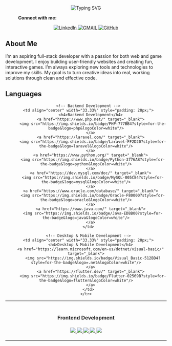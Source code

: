 <!-- Header -->
<p align="center">
    <img 
      src="https://readme-typing-svg.demolab.com?font=Fira+Code&weight=700&size=12&pause=1000&color=283593&background=E0E0E05D&center=true&vCenter=true&width=435&lines=Hello%2C+I+am+Jet+Boy+Abordaje;Aspiring+to+become+a+Game+Developer+and+Website+Developer.;Always+learning+new+things;Welcome+to+my+profile" 
      alt="Typing SVG">
  </p>

<!-- Socials -->
<!-- <p align="center"> <b>Connect with me: </b></t></p> -->
<div style="margin-left: 40px;">
  <b>Connect with me:</b>
</div>
<p align="center">
  <a href="https://www.linkedin.com/in/jet-boy-abordaje-925460365/" target="_blank">
    <img alt="LinkedIn" src="https://img.shields.io/badge/LinkedIn-Jet Boy Abordaje-blue?style=for-the-badge&logo=linkedin">
  </a>
  <a href="mailto:abordajejetboy20@gmail.com">
    <img alt="GMAIL" src="https://img.shields.io/badge/GMAIL-white?style=for-the-badge&logo=gmail">
  </a>
  <a href="https://github.com/M0RISOUL" target="_blank">
    <img alt="GitHub" src="https://img.shields.io/badge/GitHub-M0RISOUL-blue?style=for-the-badge&logo=github">
  </a>
</p>

## About Me

I’m an aspiring full-stack developer with a passion for both web and game development. I enjoy building user-friendly websites and creating fun, interactive games. I’m always exploring new tools and technologies to improve my skills. My goal is to turn creative ideas into real, working solutions through clean and effective code.

## Languages

<div style="text-align: center;">
  <table border="0" width="100%" style="margin: 0 auto;">
    <tr>
      <!-- Frontend Development -->
      <td align="center" width="33.33%" style="padding: 20px;">
        <h4>Frontend Development</h4>
        <a href="https://developer.mozilla.org/en-US/docs/Web/HTML" target="_blank">
          <img src="https://img.shields.io/badge/HTML5-E34F26?style=for-the-badge&logo=html5&logoColor=white"/>
        </a>
        <a href="https://developer.mozilla.org/en-US/docs/Web/CSS" target="_blank">
          <img src="https://img.shields.io/badge/CSS3-1572B6?style=for-the-badge&logo=css3&logoColor=white"/>
        </a>
        <a href="https://developer.mozilla.org/en-US/docs/Web/JavaScript" target="_blank">
          <img src="https://img.shields.io/badge/JavaScript-F7DF1E?style=for-the-badge&logo=javascript&logoColor=black"/>
        </a>
        <a href="https://getbootstrap.com/" target="_blank">
          <img src="https://img.shields.io/badge/Bootstrap-563D7C?style=for-the-badge&logo=bootstrap&logoColor=white"/>
        </a>
        <a href="https://tailwindcss.com/" target="_blank">
          <img src="https://img.shields.io/badge/Tailwind_CSS-38B2AC?style=for-the-badge&logo=tailwind-css&logoColor=white"/>
        </a>
      </td>

      <!-- Backend Development -->
      <td align="center" width="33.33%" style="padding: 20px;">
        <h4>Backend Development</h4>
        <a href="https://www.php.net/" target="_blank">
          <img src="https://img.shields.io/badge/PHP-777BB4?style=for-the-badge&logo=php&logoColor=white"/>
        </a>
        <a href="https://laravel.com/" target="_blank">
          <img src="https://img.shields.io/badge/Laravel-FF2D20?style=for-the-badge&logo=laravel&logoColor=white"/>
        </a>
        <a href="https://www.python.org/" target="_blank">
          <img src="https://img.shields.io/badge/Python-3776AB?style=for-the-badge&logo=python&logoColor=white"/>
        </a>
        <a href="https://dev.mysql.com/doc/" target="_blank">
          <img src="https://img.shields.io/badge/MySQL-005C84?style=for-the-badge&logo=mysql&logoColor=white"/>
        </a>
        <a href="https://www.oracle.com/database/" target="_blank">
          <img src="https://img.shields.io/badge/Oracle-F80000?style=for-the-badge&logo=oracle&logoColor=white"/>
        </a>
        <a href="https://www.java.com/" target="_blank">
          <img src="https://img.shields.io/badge/Java-ED8B00?style=for-the-badge&logo=java&logoColor=white"/>
        </a>
      </td>

      <!-- Desktop & Mobile Development -->
      <td align="center" width="33.33%" style="padding: 20px;">
        <h4>Desktop & Mobile Development</h4>
        <a href="https://learn.microsoft.com/en-us/dotnet/visual-basic/" target="_blank">
          <img src="https://img.shields.io/badge/Visual_Basic-512BD4?style=for-the-badge&logo=.net&logoColor=white"/>
        </a>
        <a href="https://flutter.dev/" target="_blank">
          <img src="https://img.shields.io/badge/Flutter-02569B?style=for-the-badge&logo=flutter&logoColor=white"/>
        </a>
      </td>
    </tr>
  </table>
</div>

